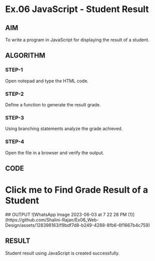 # Ex.06 JavaScript - Student Result
## AIM
  To write a program in JavaScript for displaying the result of a student.

## ALGORITHM
### STEP-1
  Open notepad and type the HTML code.

### STEP-2
  Define a function to generate the result grade.

### STEP-3
  Using branching statements analyze the grade achieved.

### STEP-4
  Open the file in a browser and verify the output.
  
## CODE
<html>
<head>
<title>JavaScript program to display result of a student</title>
<script type="text/javascript">
function student()
{
var mark1,mark2,mark3,total,percentage;
mark1=parseInt(prompt("Enter Subject-1 Marks"));
mark2=parseInt(prompt("Enter Subject-2 Marks"));
mark3=parseInt(prompt("Enter Subject-3 Marks"));
total=mark1+mark2+mark3;
percentage=total/3;
if((percentage>=91)&&(percentage>=100))
{
  alert("O Grade");
}
else if((percentage>=81)&&(percentage>=90))
{
  alert("A+ Grade");
}
else if((percentage>=71)&&(percentage>=80))
{
  alert("A Grade");
}
else if((percentage>=61)&&(percentage>=70))
{
  alert("B+ Grade");
}
else if((percentage>=51)&&(percentage>=60))
{
  alert("B Grade");
}
else
{
  alert("RA Grade");
}

}
</script>
</head>
<body>
<h1 onclick="student()">
Click me to Find Grade Result of a Student
</h1>
</body>
</html>
## OUTPUT
![WhatsApp Image 2023-06-03 at 7 22 28 PM (1)](https://github.com/Shalini-Rajan/Ex06_Web-Design/assets/128398163/f9bdf7d8-b249-4288-8fb6-6f1667b4c759)



## RESULT
  Student result using JavaScript is created successfully.
